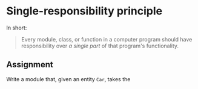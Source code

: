 # Single-responsibility principle

In short:

> Every module, class, or function in a computer program should have responsibility over _a single part_
> of that program's functionality.

## Assignment

Write a module that, given an entity `Car`, takes the 
